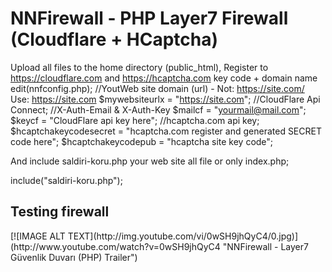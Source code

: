 NNFirewall - PHP Layer7 Firewall (Cloudflare + HCaptcha)
=========

Upload all files to the home directory (public_html),
Register to https://cloudflare.com and https://hcaptcha.com key code + domain name edit(nnfconfig.php);
//YoutWeb site domain (url) - Not: https://site.com/ Use: https://site.com
$mywebsiteurlx = "https://site.com";
//CloudFlare Api Connect;
//X-Auth-Email & X-Auth-Key
$mailcf = "yourmail@mail.com";
$keycf = "CloudFlare api key here";
//hcaptcha.com api key;
$hcaptchakeycodesecret = "hcaptcha.com register and generated SECRET code here";
$hcaptchakeycodepub = "hcaptcha site key code";

And include saldiri-koru.php your web site all file or only index.php;

include("saldiri-koru.php");


<h2>Testing firewall</h2>
[![IMAGE ALT TEXT](http://img.youtube.com/vi/0wSH9jhQyC4/0.jpg)](http://www.youtube.com/watch?v=0wSH9jhQyC4 "NNFirewall - Layer7 Güvenlik Duvarı (PHP) Trailer")
